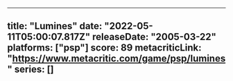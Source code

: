 
---
title: "Lumines"
date: "2022-05-11T05:00:07.817Z"
releaseDate: "2005-03-22"
platforms: ["psp"]
score: 89
metacriticLink: "https://www.metacritic.com/game/psp/lumines"
series: []
---
